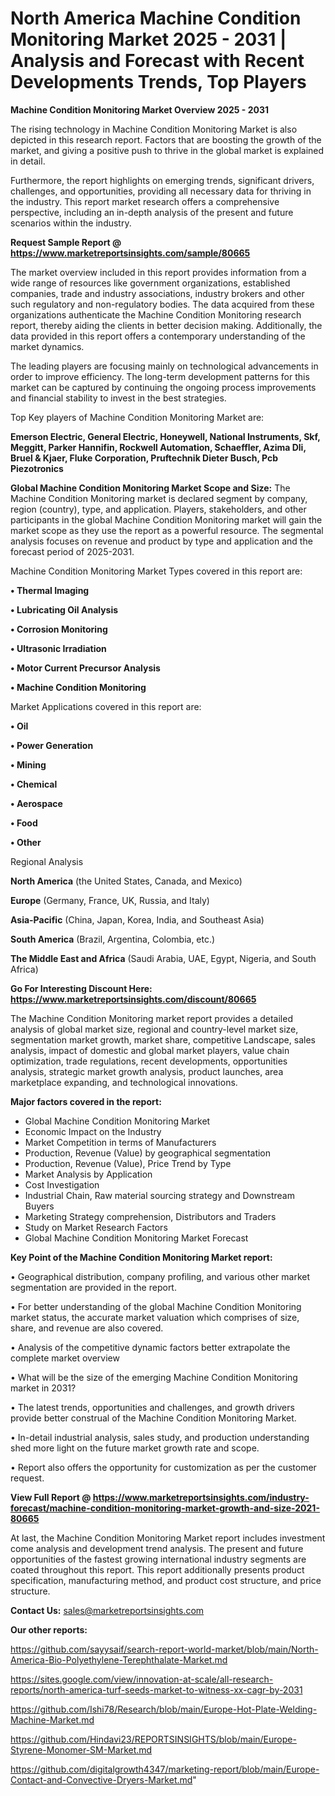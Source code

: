 # North America Machine Condition Monitoring Market 2025 - 2031 | Analysis and Forecast with Recent Developments Trends, Top Players

<Strong> Machine Condition Monitoring Market Overview 2025 - 2031</strong>

The rising technology in Machine Condition Monitoring Market is also depicted in this research report. Factors that are boosting the growth of the market, and giving a positive push to thrive in the global market is explained in detail.

Furthermore, the report highlights on emerging trends, significant drivers, challenges, and opportunities, providing all necessary data for thriving in the industry. This report market research offers a comprehensive perspective, including an in-depth analysis of the present and future scenarios within the industry.

<strong>Request Sample Report @ <a href=https://www.marketreportsinsights.com/sample/80665>https://www.marketreportsinsights.com/sample/80665</a></strong>

The market overview included in this report provides information from a wide range of resources like government organizations, established companies, trade and industry associations, industry brokers and other such regulatory and non-regulatory bodies. The data acquired from these organizations authenticate the Machine Condition Monitoring research report, thereby aiding the clients in better decision making. Additionally, the data provided in this report offers a contemporary understanding of the market dynamics.

The leading players are focusing mainly on technological advancements in order to improve efficiency. The long-term development patterns for this market can be captured by continuing the ongoing process improvements and financial stability to invest in the best strategies.

Top Key players of Machine Condition Monitoring Market are:

<strong>Emerson Electric, General Electric, Honeywell, National Instruments, Skf, Meggitt, Parker Hannifin, Rockwell Automation, Schaeffler, Azima Dli, Bruel & Kjaer, Fluke Corporation, Pruftechnik Dieter Busch, Pcb Piezotronics</strong>

<strong><b>Global Machine Condition Monitoring Market Scope and Size:</b></strong>
The Machine Condition Monitoring market is declared segment by company, region (country), type, and application. Players, stakeholders, and other participants in the global Machine Condition Monitoring market will gain the market scope as they use the report as a powerful resource. The segmental analysis focuses on revenue and product by type and application and the forecast period of 2025-2031.

Machine Condition Monitoring Market Types covered in this report are:

<strong>• Thermal Imaging

• Lubricating Oil Analysis

• Corrosion Monitoring

• Ultrasonic Irradiation

• Motor Current Precursor Analysis

• Machine Condition Monitoring</strong>

Market Applications covered in this report are:

<strong>• Oil

• Power Generation

• Mining

• Chemical

• Aerospace

• Food

• Other</strong> 

Regional Analysis

<strong>North America</strong> (the United States, Canada, and Mexico)

<strong>Europe</strong> (Germany, France, UK, Russia, and Italy)

<strong>Asia-Pacific</strong> (China, Japan, Korea, India, and Southeast Asia)

<strong>South America</strong> (Brazil, Argentina, Colombia, etc.)

<strong>The Middle East and Africa</strong> (Saudi Arabia, UAE, Egypt, Nigeria, and South Africa)

<strong>Go For Interesting Discount Here: <a href=https://www.marketreportsinsights.com/discount/80665>https://www.marketreportsinsights.com/discount/80665</a></strong>

The Machine Condition Monitoring market report provides a detailed analysis of global market size, regional and country-level market size, segmentation market growth, market share, competitive Landscape, sales analysis, impact of domestic and global market players, value chain optimization, trade regulations, recent developments, opportunities analysis, strategic market growth analysis, product launches, area marketplace expanding, and technological innovations.

<strong><b>Major factors covered in the report:</b></strong>
<ul>
  <li>Global Machine Condition Monitoring Market </li>
  <li>Economic Impact on the Industry</li>
  <li>Market Competition in terms of Manufacturers</li>
  <li>Production, Revenue (Value) by geographical segmentation</li>
  <li>Production, Revenue (Value), Price Trend by Type</li>
  <li>Market Analysis by Application</li>
  <li>Cost Investigation</li>
  <li>Industrial Chain, Raw material sourcing strategy and Downstream Buyers</li>
  <li>Marketing Strategy comprehension, Distributors and Traders</li>
  <li>Study on Market Research Factors</li>
  <li>Global Machine Condition Monitoring Market Forecast</li>
</ul>

<strong><b>Key Point of the Machine Condition Monitoring Market report:</b></strong>

• Geographical distribution, company profiling, and various other market segmentation are provided in the report.

• For better understanding of the global Machine Condition Monitoring market status, the accurate market valuation which comprises of size, share, and revenue are also covered.

• Analysis of the competitive dynamic factors better extrapolate the complete market overview

• What will be the size of the emerging Machine Condition Monitoring market in 2031?

• The latest trends, opportunities and challenges, and growth drivers provide better construal of the Machine Condition Monitoring Market.

• In-detail industrial analysis, sales study, and production understanding shed more light on the future market growth rate and scope.

• Report also offers the opportunity for customization as per the customer request.

<strong><b>View Full Report @ <a href=https://www.marketreportsinsights.com/industry-forecast/machine-condition-monitoring-market-growth-and-size-2021-80665>https://www.marketreportsinsights.com/industry-forecast/machine-condition-monitoring-market-growth-and-size-2021-80665</a></b></strong>


At last, the Machine Condition Monitoring Market report includes investment come analysis and development trend analysis. The present and future opportunities of the fastest growing international industry segments are coated throughout this report. This report additionally presents product specification, manufacturing method, and product cost structure, and price structure.

<strong>Contact Us:</strong>
sales@marketreportsinsights.com

<strong>Our other reports:</strong>

<a href=https://github.com/sayysaif/search-report-world-market/blob/main/North-America-Bio-Polyethylene-Terephthalate-Market.md>https://github.com/sayysaif/search-report-world-market/blob/main/North-America-Bio-Polyethylene-Terephthalate-Market.md</a>

<a href=https://sites.google.com/view/innovation-at-scale/all-research-reports/north-america-turf-seeds-market-to-witness-xx-cagr-by-2031>https://sites.google.com/view/innovation-at-scale/all-research-reports/north-america-turf-seeds-market-to-witness-xx-cagr-by-2031</a>

<a href=https://github.com/Ishi78/Research/blob/main/Europe-Hot-Plate-Welding-Machine-Market.md>https://github.com/Ishi78/Research/blob/main/Europe-Hot-Plate-Welding-Machine-Market.md</a>

<a href=https://github.com/Hindavi23/REPORTSINSIGHTS/blob/main/Europe-Styrene-Monomer-SM-Market.md>https://github.com/Hindavi23/REPORTSINSIGHTS/blob/main/Europe-Styrene-Monomer-SM-Market.md</a>

<a href=https://github.com/digitalgrowth4347/marketing-report/blob/main/Europe-Contact-and-Convective-Dryers-Market.md>https://github.com/digitalgrowth4347/marketing-report/blob/main/Europe-Contact-and-Convective-Dryers-Market.md</a>"
